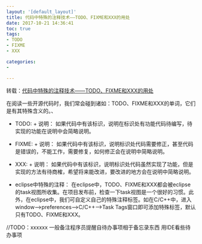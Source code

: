 ```yaml
---
layout: '[default_layout]'   
title: 代码中特殊的注释技术——TODO、FIXME和XXX的用处              
date: 2017-10-21 14:36:41  
toc: true                  
tags:                        
- TODO
- FIXME
- XXX

categories:                  
- 

---
```

转载：[代码中特殊的注释技术——TODO、FIXME和XXX的用处](http://www.cnblogs.com/pengyingh/articles/2445826.html)

在阅读一些开源代码时，我们常会碰到诸如：TODO、FIXME和XXX的单词，它们是有其特殊含义的。、

- TODO: + 说明：
如果代码中有该标识，说明在标识处有功能代码待编写，待实现的功能在说明中会简略说明。

- FIXME: + 说明：
如果代码中有该标识，说明标识处代码需要修正，甚至代码是错误的，不能工作，需要修复，如何修正会在说明中简略说明。

- XXX: + 说明：
如果代码中有该标识，说明标识处代码虽然实现了功能，但是实现的方法有待商榷，希望将来能改进，要改进的地方会在说明中简略说明。
<!--more-->

- eclipse中特殊的注释：
在eclipse中，TODO、FIXME和XXX都会被eclipse的task视图所收集。在项目发布前，检查一下task视图是一个很好的习惯。此外，在eclipse中，我们可自定义自己的特殊注释标签。如在C/C++中，进入window—>preferences—>C/C++—>Task Tags窗口即可添加特殊标签，默认只有TODO、FIXME和XXX。

//TODO：xxxxxx
一般备注程序员提醒自待办事项相于备忘录东西
用IDE看些待办事项